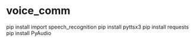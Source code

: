 # voice_comm

pip install import speech_recognition
pip install pyttsx3
pip install requests
pip install PyAudio
